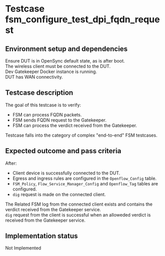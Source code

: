 # Testcase fsm_configure_test_dpi_fqdn_request

## Environment setup and dependencies

Ensure DUT is in OpenSync default state, as is after boot.\
The wireless client must be connected to the DUT.\
Dev
Gatekeeper Docker instance is running.\
DUT has WAN connectivity.

## Testcase description

The goal of this testcase is to verify:

- FSM can process FQDN packets.
- FSM sends FQDN request to the Gatekeeper.
- FSM can process the verdict received from the Gatekeeper.

Testcase falls into the category of complex "end-to-end" FSM testcases.

## Expected outcome and pass criteria

After:

- Client device is successfully connected to the DUT.
- Egress and ingress rules are configured in the `Openflow_Config` table.
- `FSM_Policy`, `Flow_Service_Manager_Config` and `Openflow_Tag` tables are configured.
- `dig` request is made on the connected client.

The Related FSM log from the connected client exists and contains the verdict received from the Gatekeeper
service.\
`dig` request from the client is successful when an alloweded verdict is received from the Gatekeeper service.

## Implementation status

Not Implemented
